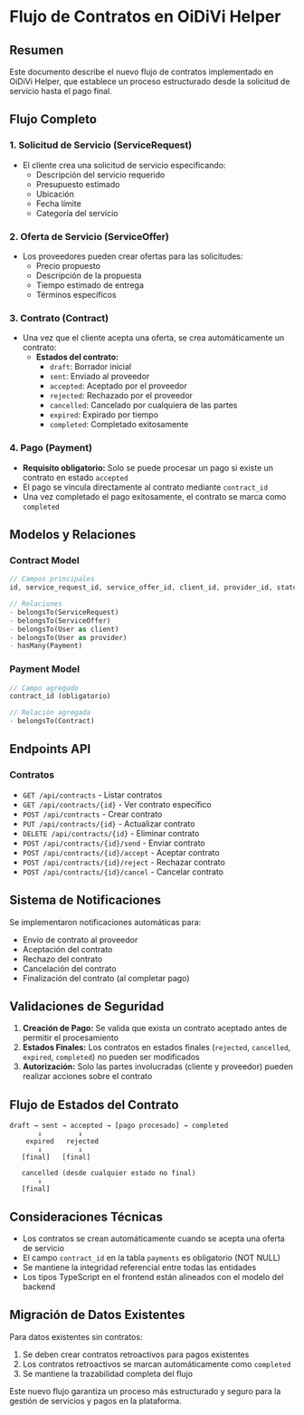 # Flujo de Contratos en OiDiVi Helper

## Resumen

Este documento describe el nuevo flujo de contratos implementado en OiDiVi Helper, que establece un proceso estructurado desde la solicitud de servicio hasta el pago final.

## Flujo Completo

### 1. Solicitud de Servicio (ServiceRequest)
- El cliente crea una solicitud de servicio especificando:
  - Descripción del servicio requerido
  - Presupuesto estimado
  - Ubicación
  - Fecha límite
  - Categoría del servicio

### 2. Oferta de Servicio (ServiceOffer)
- Los proveedores pueden crear ofertas para las solicitudes:
  - Precio propuesto
  - Descripción de la propuesta
  - Tiempo estimado de entrega
  - Términos específicos

### 3. Contrato (Contract)
- Una vez que el cliente acepta una oferta, se crea automáticamente un contrato:
  - **Estados del contrato:**
    - `draft`: Borrador inicial
    - `sent`: Enviado al proveedor
    - `accepted`: Aceptado por el proveedor
    - `rejected`: Rechazado por el proveedor
    - `cancelled`: Cancelado por cualquiera de las partes
    - `expired`: Expirado por tiempo
    - `completed`: Completado exitosamente

### 4. Pago (Payment)
- **Requisito obligatorio:** Solo se puede procesar un pago si existe un contrato en estado `accepted`
- El pago se vincula directamente al contrato mediante `contract_id`
- Una vez completado el pago exitosamente, el contrato se marca como `completed`

## Modelos y Relaciones

### Contract Model
```php
// Campos principales
id, service_request_id, service_offer_id, client_id, provider_id, status, terms, completed_at, created_at, updated_at

// Relaciones
- belongsTo(ServiceRequest)
- belongsTo(ServiceOffer)
- belongsTo(User as client)
- belongsTo(User as provider)
- hasMany(Payment)
```

### Payment Model
```php
// Campo agregado
contract_id (obligatorio)

// Relación agregada
- belongsTo(Contract)
```

## Endpoints API

### Contratos
- `GET /api/contracts` - Listar contratos
- `GET /api/contracts/{id}` - Ver contrato específico
- `POST /api/contracts` - Crear contrato
- `PUT /api/contracts/{id}` - Actualizar contrato
- `DELETE /api/contracts/{id}` - Eliminar contrato
- `POST /api/contracts/{id}/send` - Enviar contrato
- `POST /api/contracts/{id}/accept` - Aceptar contrato
- `POST /api/contracts/{id}/reject` - Rechazar contrato
- `POST /api/contracts/{id}/cancel` - Cancelar contrato

## Sistema de Notificaciones

Se implementaron notificaciones automáticas para:
- Envío de contrato al proveedor
- Aceptación del contrato
- Rechazo del contrato
- Cancelación del contrato
- Finalización del contrato (al completar pago)

## Validaciones de Seguridad

1. **Creación de Pago:** Se valida que exista un contrato aceptado antes de permitir el procesamiento
2. **Estados Finales:** Los contratos en estados finales (`rejected`, `cancelled`, `expired`, `completed`) no pueden ser modificados
3. **Autorización:** Solo las partes involucradas (cliente y proveedor) pueden realizar acciones sobre el contrato

## Flujo de Estados del Contrato

```
draft → sent → accepted → [pago procesado] → completed
       ↓         ↓
    expired   rejected
       ↓         ↓
   [final]   [final]
       
   cancelled (desde cualquier estado no final)
       ↓
   [final]
```

## Consideraciones Técnicas

- Los contratos se crean automáticamente cuando se acepta una oferta de servicio
- El campo `contract_id` en la tabla `payments` es obligatorio (NOT NULL)
- Se mantiene la integridad referencial entre todas las entidades
- Los tipos TypeScript en el frontend están alineados con el modelo del backend

## Migración de Datos Existentes

Para datos existentes sin contratos:
1. Se deben crear contratos retroactivos para pagos existentes
2. Los contratos retroactivos se marcan automáticamente como `completed`
3. Se mantiene la trazabilidad completa del flujo

Este nuevo flujo garantiza un proceso más estructurado y seguro para la gestión de servicios y pagos en la plataforma.